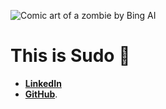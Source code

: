 ![Comic art of a zombie by Bing AI]("./zombie~2.jpeg")

# This is Sudo 🫠

- **[LinkedIn](https://www.linkedin.com/in/shuddhosharaf)**
- **[GitHub](https://github.com/sudo318)**.
